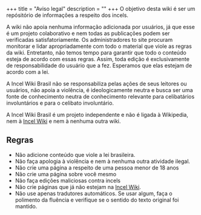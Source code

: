 +++
title = "Aviso legal"
description = ""
+++
O objetivo desta wiki é ser um repósitório de informações a respeito dos incels.

A wiki não apoia nenhuma informação adicionada por usuários, já que esse é um projeto colaborativo e nem todas as publicações podem ser verificadas satisfatoriamente. Os administradores to site procuram monitorar e lidar apropriadamente com todo o material que viole as regras da wiki. Entretanto, não temos tempo para garantir que todo o conteúdo esteja de acordo com essas regras. Assim, toda edição é exclusivamente de responsabilidade do usuário que a fez. Esperamos que elas estejam de acordo com a lei. 

A Incel Wiki Brasil não se responsabiliza pelas ações de seus leitores ou usuários, não apoia a violência, é ideologicamente neutra e busca ser uma fonte de conhecimento neutra de conhecimento relevante para celibatários involuntários e para o celibato involuntário.

A Incel Wiki Brasil é um projeto independente e não é ligada à Wikipedia, nem à [Incel Wiki](https://incels.wiki) e nem à nenhuma outra wiki.

## Regras
* Não adicione conteúdo que viole a lei brasileira.
* Não faça apologia à violência e nem à nenhuma outra atividade ilegal.
* Não crie uma página a respeito de uma pessoa menor de 18 anos
* Não crie uma página sobre você mesmo
* Não faça edições maliciosas contra incels
* Não crie páginas que já não estejam na [Incel Wiki](https://incels.wiki).
* Não use apenas tradutores automáticos. Se usar algum, faça o polimento da fluência e verifique se o sentido do texto original foi mantido.
